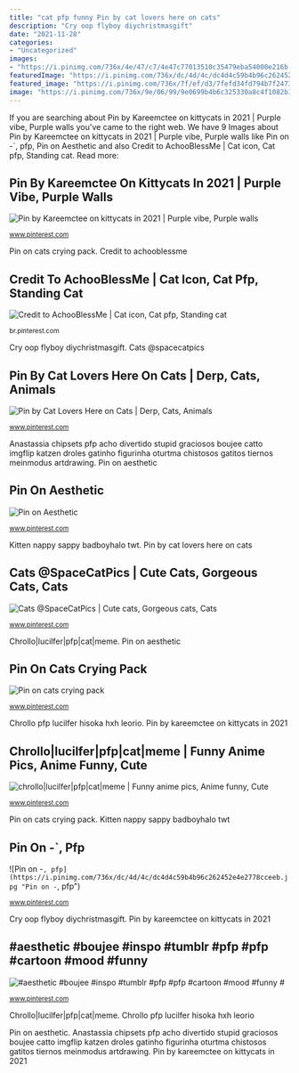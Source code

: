 ```yaml
---
title: "cat pfp funny Pin by cat lovers here on cats"
description: "Cry oop flyboy diychristmasgift"
date: "2021-11-28"
categories:
- "Uncategorized"
images:
- "https://i.pinimg.com/736x/4e/47/c7/4e47c77013510c35479eba54000e216b.jpg"
featuredImage: "https://i.pinimg.com/736x/dc/4d/4c/dc4d4c59b4b96c262452e4e2778cceeb.jpg"
featured_image: "https://i.pinimg.com/736x/7f/ef/d3/7fefd34fd794b7f2473fb4b6f62de066.jpg"
image: "https://i.pinimg.com/736x/9e/06/99/9e0699b4b6c325330a8c4f1082b1fbc4.jpg"
---
```


If you are searching about Pin by Kareemctee on kittycats in 2021 | Purple vibe, Purple walls you've came to the right web. We have 9 Images about Pin by Kareemctee on kittycats in 2021 | Purple vibe, Purple walls like Pin on -`, pfp, Pin on Aesthetic and also Credit to AchooBlessMe | Cat icon, Cat pfp, Standing cat. Read more:

## Pin By Kareemctee On Kittycats In 2021 | Purple Vibe, Purple Walls

![Pin by Kareemctee on kittycats in 2021 | Purple vibe, Purple walls](https://i.pinimg.com/736x/6c/8b/79/6c8b79a10852681a3ef993e88d5f230f.jpg "#aesthetic #boujee #inspo #tumblr #pfp #pfp #cartoon #mood #funny #")

<small>www.pinterest.com</small>

Pin on cats crying pack. Credit to achooblessme

## Credit To AchooBlessMe | Cat Icon, Cat Pfp, Standing Cat

![Credit to AchooBlessMe | Cat icon, Cat pfp, Standing cat](https://i.pinimg.com/736x/57/e1/e0/57e1e0e57a5df60948dba5b8d9df0ccd.jpg "#aesthetic #boujee #inspo #tumblr #pfp #pfp #cartoon #mood #funny #")

<small>br.pinterest.com</small>

Cry oop flyboy diychristmasgift. Cats @spacecatpics

## Pin By Cat Lovers Here On Cats | Derp, Cats, Animals

![Pin by Cat Lovers Here on Cats | Derp, Cats, Animals](https://i.pinimg.com/736x/a0/6f/72/a06f727e847b72069df545a11da0e0df--cute-cats-pictures.jpg "Anastassia chipsets pfp acho divertido stupid graciosos boujee catto imgflip katzen droles gatinho figurinha oturtma chistosos gatitos tiernos meinmodus artdrawing")

<small>www.pinterest.com</small>

Anastassia chipsets pfp acho divertido stupid graciosos boujee catto imgflip katzen droles gatinho figurinha oturtma chistosos gatitos tiernos meinmodus artdrawing. Pin on aesthetic

## Pin On Aesthetic

![Pin on Aesthetic](https://i.pinimg.com/736x/4e/47/c7/4e47c77013510c35479eba54000e216b.jpg "Pin on cats crying pack")

<small>www.pinterest.com</small>

Kitten nappy sappy badboyhalo twt. Pin by cat lovers here on cats

## Cats @SpaceCatPics | Cute Cats, Gorgeous Cats, Cats

![Cats @SpaceCatPics | Cute cats, Gorgeous cats, Cats](https://i.pinimg.com/736x/7f/ef/d3/7fefd34fd794b7f2473fb4b6f62de066.jpg "Anastassia chipsets pfp acho divertido stupid graciosos boujee catto imgflip katzen droles gatinho figurinha oturtma chistosos gatitos tiernos meinmodus artdrawing")

<small>www.pinterest.com</small>

Chrollo|lucilfer|pfp|cat|meme. Pin on aesthetic

## Pin On Cats Crying Pack

![Pin on cats crying pack](https://i.pinimg.com/736x/0a/72/ef/0a72efd2abb871f9afb7d31b07142cb2.jpg "Cry oop flyboy diychristmasgift")

<small>www.pinterest.com</small>

Chrollo pfp lucilfer hisoka hxh leorio. Pin by kareemctee on kittycats in 2021

## Chrollo|lucilfer|pfp|cat|meme | Funny Anime Pics, Anime Funny, Cute

![chrollo|lucilfer|pfp|cat|meme | Funny anime pics, Anime funny, Cute](https://i.pinimg.com/736x/c3/4f/86/c34f8672720be33d776dad9b07032775.jpg "Anastassia chipsets pfp acho divertido stupid graciosos boujee catto imgflip katzen droles gatinho figurinha oturtma chistosos gatitos tiernos meinmodus artdrawing")

<small>www.pinterest.com</small>

Pin on cats crying pack. Kitten nappy sappy badboyhalo twt

## Pin On -`, Pfp

![Pin on -`, pfp](https://i.pinimg.com/736x/dc/4d/4c/dc4d4c59b4b96c262452e4e2778cceeb.jpg "Pin on -`, pfp")

<small>www.pinterest.com</small>

Cry oop flyboy diychristmasgift. Pin by kareemctee on kittycats in 2021

## #aesthetic #boujee #inspo #tumblr #pfp #pfp #cartoon #mood #funny #

![#aesthetic #boujee #inspo #tumblr #pfp #pfp #cartoon #mood #funny #](https://i.pinimg.com/736x/9e/06/99/9e0699b4b6c325330a8c4f1082b1fbc4.jpg "Cry oop flyboy diychristmasgift")

<small>www.pinterest.com</small>

Chrollo|lucilfer|pfp|cat|meme. Chrollo pfp lucilfer hisoka hxh leorio

Pin on aesthetic. Anastassia chipsets pfp acho divertido stupid graciosos boujee catto imgflip katzen droles gatinho figurinha oturtma chistosos gatitos tiernos meinmodus artdrawing. Pin by kareemctee on kittycats in 2021
